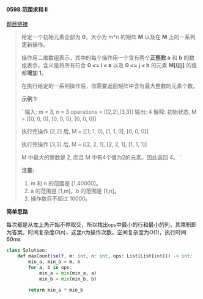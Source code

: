 #### 0598.范围求和 II

[题目链接](https://leetcode-cn.com/problems/range-addition-ii)

> 给定一个初始元素全部为 **0**，大小为 m*n 的矩阵 **M** 以及在 **M** 上的一系列更新操作。
>
> 操作用二维数组表示，其中的每个操作用一个含有两个**正整数 a** 和 **b** 的数组表示，含义是将所有符合 **0 <= i < a** 以及 **0 <= j < b** 的元素 **M[i][j]** 的值都**增加 1**。
>
> 在执行给定的一系列操作后，你需要返回矩阵中含有最大整数的元素个数。
>
> **示例 1:**
>
> `
> 输入: 
> m = 3, n = 3
> operations = [[2,2],[3,3]]
> 输出: 4
> 解释: 
> 初始状态, M = 
> [[0, 0, 0],
>  [0, 0, 0],
>  [0, 0, 0]]
> 
> 执行完操作 [2,2] 后, M = 
> [[1, 1, 0],
>  [1, 1, 0],
>  [0, 0, 0]]
> 
> 执行完操作 [3,3] 后, M = 
> [[2, 2, 1],
>  [2, 2, 1],
>  [1, 1, 1]]
> 
> M 中最大的整数是 2, 而且 M 中有4个值为2的元素。因此返回 4。
> `
>
> **注意:**
>
> 1. m 和 n 的范围是 [1,40000]。
> 2. a 的范围是 [1,m]，b 的范围是 [1,n]。
> 3. 操作数目不超过 10000。

**简单思路**

每次都是从左上角开始不停取交，所以找出`ops`中最小的行和最小的列，其乘积即为答案。时间复杂度$O(n)$，这里$n$为操作次数，空间复杂度为$O(1)$，执行时间60ms

```python
class Solution:
    def maxCount(self, m: int, n: int, ops: List[List[int]]) -> int:
        min_a, min_b = m, n
        for a, b in ops:
            min_a = min(min_a, a)
            min_b = min(min_b, b)
        
        return min_a * min_b
```

